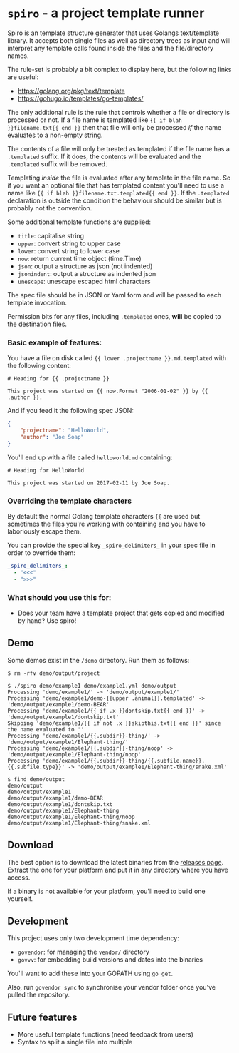 # `spiro` - a project template runner

Spiro is an template structure generator that uses Golangs text/template library. It accepts both single files as well
as directory trees as input and will interpret any template calls found inside the files and the file/directory names.

The rule-set is probably a bit complex to display here, but the following links are useful:

- https://golang.org/pkg/text/template
- https://gohugo.io/templates/go-templates/

The only additional rule is the rule that controls whether a file or directory is processed or not. If a file name is
templated like `{{ if blah }}filename.txt{{ end }}` then that file will only be processed _if_ the name evaluates to a
non-empty string.

The contents of a file will only be treated as templated if the file name has a `.templated` suffix. If
it does, the contents will be evaluated and the `.templated` suffix will be removed.

Templating _inside_ the file is evaluated after any template in the file name. So if you want an optional file that has
templated content you'll need to use a name like `{{ if blah }}filename.txt.templated{{ end }}`. If the `.templated`
declaration is outside the condition the behaviour should be similar but is probably not the convention.

Some additional template functions are supplied:

- `title`: capitalise string
- `upper`: convert string to upper case
- `lower`: convert string to lower case
- `now`: return current time object (time.Time)
- `json`: output a structure as json (not indented)
- `jsonindent`: output a structure as indented json 
- `unescape`: unescape escaped html characters

The spec file should be in JSON or Yaml form and will be passed to each template invocation.

Permission bits for any files, including `.templated` ones, **will** be copied to the destination files.

### Basic example of features:

You have a file on disk called `{{ lower .projectname }}.md.templated` with the following content:

```
# Heading for {{ .projectname }}

This project was started on {{ now.Format "2006-01-02" }} by {{ .author }}.
```

And if you feed it the following spec JSON:

```json
{
    "projectname": "HelloWorld",
    "author": "Joe Soap"
}
```

You'll end up with a file called `helloworld.md` containing:

```
# Heading for HelloWorld

This project was started on 2017-02-11 by Joe Soap.
```

### Overriding the template characters

By default the normal Golang template characters `{{` are used but sometimes the files you're working with containing
and you have to laboriously escape them. 

You can provide the special key `_spiro_delimiters_` in your spec file in order to override them:

```yaml 
_spiro_delimiters_: 
  - "<<<"
  - ">>>"
```

### What should you use this for:

- Does your team have a template project that gets copied and modified by hand? Use spiro!

## Demo

Some demos exist in the `/demo` directory. Run them as follows:

```
$ rm -rfv demo/output/project

$ ./spiro demo/example1 demo/example1.yml demo/output 
Processing 'demo/example1/' -> 'demo/output/example1/'
Processing 'demo/example1/demo-{{upper .animal}}.templated' -> 'demo/output/example1/demo-BEAR'
Processing 'demo/example1/{{ if .x }}dontskip.txt{{ end }}' -> 'demo/output/example1/dontskip.txt'
Skipping 'demo/example1/{{ if not .x }}skipthis.txt{{ end }}' since the name evaluated to ''
Processing 'demo/example1/{{.subdir}}-thing/' -> 'demo/output/example1/Elephant-thing/'
Processing 'demo/example1/{{.subdir}}-thing/noop' -> 'demo/output/example1/Elephant-thing/noop'
Processing 'demo/example1/{{.subdir}}-thing/{{.subfile.name}}.{{.subfile.type}}' -> 'demo/output/example1/Elephant-thing/snake.xml'

$ find demo/output 
demo/output
demo/output/example1
demo/output/example1/demo-BEAR
demo/output/example1/dontskip.txt
demo/output/example1/Elephant-thing
demo/output/example1/Elephant-thing/noop
demo/output/example1/Elephant-thing/snake.xml
```

## Download

The best option is to download the latest binaries from the [releases page](https://github.com/AstromechZA/spiro/releases).
Extract the one for your platform and put it in any directory where you have access.

If a binary is not available for your platform, you'll need to build one yourself.

## Development

This project uses only two development time dependency:

- `govendor`: for managing the `vendor/` directory
- `govvv`: for embedding build versions and dates into the binaries

You'll want to add these into your GOPATH using `go get`.

Also, run `govendor sync` to synchronise your vendor folder once you've pulled the repository.

## Future features

- More useful template functions (need feedback from users)
- Syntax to split a single file into multiple
